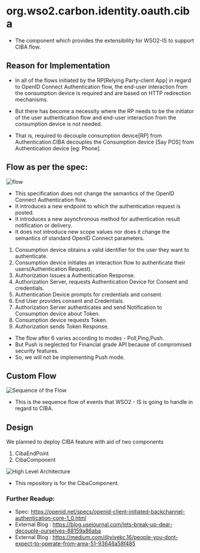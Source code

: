 # org.wso2.carbon.identity.oauth.ciba
* The component which provides the extensibility for WSO2-IS to support CIBA flow.


## Reason for Implementation
* In all of the flows initiated by the RP[Relying Party-client App] in regard to  OpenID Connect Authentication flow, the end-user interaction from the consumption device is required and are based on HTTP redirection mechanisms. 

* But there has become a necessity where the RP needs to be the initiator of the user authentication flow and end-user interaction from the consumption device is not needed.

* That is, required to decouple consumption device[RP] from Authentication.CIBA decouples the Consumption device [Say POS] from Authentication device [eg: Phone]. 

## Flow as per the spec:

![flow](https://miro.medium.com/max/1000/1*hIH7HdHg6P9eaRby1zA1Gg.png)
* This specification does not change the semantics of the OpenID Connect Authentication flow. 
* It introduces a new endpoint to which the authentication request is posted. 
* It introduces a new asynchronous method for authentication result notification or delivery. 
* It does not introduce new scope values nor does it change the semantics of standard OpenID Connect parameters.

1. Consumption device obtains a valid identifier for the user they want to authenticate.
2. Consumption device initiates an interaction flow to authenticate their users(Authentication Request).
3. Authorization Issues a Authentication Response.
4. Authorization Server, requests Authentication Device for Consent and credentials. 
5. Authentication Device prompts for credentials and consent.
6. End User provides consent and Credentials.
7. Authorization Server authenticates and send Notification to Consumption device about Token.
8. Consumption device requests Token.
9. Authorization sends Token Response.

* The flow after 6 varies according to modes - Poll,Ping,Push.
* But Push is neglected for Financial grade API because of compromised security features.
* So, we will not be implementing Push mode.

## Custom Flow
![Sequence of the Flow](https://miro.medium.com/max/1576/1*5VJP-zVlIBHV739doqT4vA.png)
* This is the sequence flow of events that WSO2 - IS is going to handle in regard to CIBA.

## Design

We planned to deploy CIBA feature with aid of two components
1. CibaEndPoint
2. CibaComponent

![High Level Architecture](https://miro.medium.com/max/2753/1*k1qforLqv0t55dgNT1i-Bg.png)
* This repository is for the CibaComponent.


### Further Readup:
* Spec: https://openid.net/specs/openid-client-initiated-backchannel-authentication-core-1_0.html
* External Blog : https://blog.usejournal.com/lets-break-up-dear-decouple-ourselves-88159a86aba
* External Blog : https://medium.com/@vivekc.16/people-you-dont-expect-to-operate-from-area-51-93646a58f485
